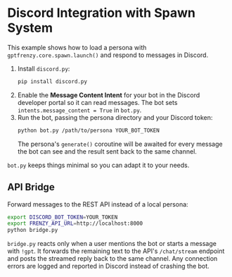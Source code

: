 # Discord Integration with Spawn System

This example shows how to load a persona with `gptfrenzy.core.spawn.launch()`
and respond to messages in Discord.

1. Install `discord.py`:
   ```bash
   pip install discord.py
   ```
2. Enable the **Message Content Intent** for your bot in the Discord
   developer portal so it can read messages. The bot sets
   `intents.message_content = True` in `bot.py`.
3. Run the bot, passing the persona directory and your Discord token:
   ```bash
   python bot.py /path/to/persona YOUR_BOT_TOKEN
   ```
   The persona's `generate()` coroutine will be awaited for every message
   the bot can see and the result sent back to the same channel.

`bot.py` keeps things minimal so you can adapt it to your needs.

## API Bridge

Forward messages to the REST API instead of a local persona:

```bash
export DISCORD_BOT_TOKEN=YOUR_TOKEN
export FRENZY_API_URL=http://localhost:8000
python bridge.py
```

`bridge.py` reacts only when a user mentions the bot or starts a message with
`!gpt`. It forwards the remaining text to the API's `/chat/stream` endpoint and
posts the streamed reply back to the same channel. Any connection errors are
logged and reported in Discord instead of crashing the bot.
